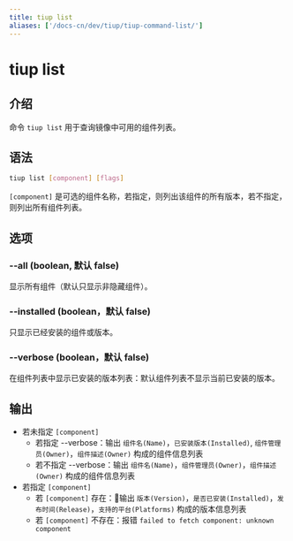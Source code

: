 ```yaml
---
title: tiup list
aliases: ['/docs-cn/dev/tiup/tiup-command-list/']
---
```


# tiup list

## 介绍

命令 `tiup list` 用于查询镜像中可用的组件列表。

## 语法

```sh
tiup list [component] [flags]
```

`[component]` 是可选的组件名称，若指定，则列出该组件的所有版本，若不指定，则列出所有组件列表。

## 选项

### --all (boolean, 默认 false)

显示所有组件（默认只显示非隐藏组件）。

### --installed (boolean，默认 false)

只显示已经安装的组件或版本。

### --verbose (boolean，默认 false)

在组件列表中显示已安装的版本列表：默认组件列表不显示当前已安装的版本。

## 输出

- 若未指定 `[component]`
    - 若指定 --verbose：输出 `组件名(Name)`，`已安装版本(Installed)`, `组件管理员(Owner)`，`组件描述(Owner)` 构成的组件信息列表
    - 若不指定 --verbose：输出 `组件名(Name)`，`组件管理员(Owner)`，`组件描述(Owner)` 构成的组件信息列表
- 若指定 `[component]`
    - 若 `[component]` 存在：输出 `版本(Version)`，`是否已安装(Installed)`，`发布时间(Release)`，`支持的平台(Platforms)` 构成的版本信息列表
    - 若 `[component]` 不存在：报错 `failed to fetch component: unknown component`
